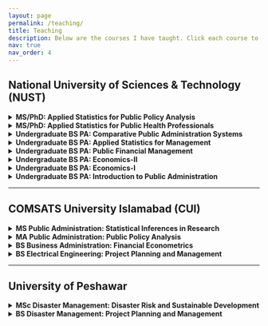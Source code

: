 ```yaml
---
layout: page
permalink: /teaching/
title: Teaching
description: Below are the courses I have taught. Click each course to expand and view syllabus, slides, student projects, and other resources.
nav: true
nav_order: 4
---
```


## National University of Sciences & Technology (NUST)

<details>
<summary><b> MS/PhD: Applied Statistics for Public Policy Analysis</b></summary>
<ul>
  <li><a href="{{site.baseurl}}/assets/pdf/Applied Statistics for Public Policy Anlaysis/Course Outline-Applied_Statistics_for_Public_Policy_Analysis.pdf">Course Outline</a></li>
  <li><a href="{{site.baseurl}}/assets/pdf/Applied Statistics for Public Policy Anlaysis/AS-Lecture 1.pdf">Lecture-1</a></li>
   <li><a href="{{site.baseurl}}/assets/pdf/Applied Statistics for Public Policy Anlaysis/Practical Activity on Validity Testing.xlsx">Practical Activity-Validity Testing</a></li>
   <li><a href="{{site.baseurl}}/assets/pdf/Applied Statistics for Public Policy Anlaysis/AS-Lecture 2.pdf">Lecture-2</a></li>
     <li><a href="{{site.baseurl}}/assets/pdf/Applied Statistics for Public Policy Anlaysis/AS-Lecture 3.pdf">Lecture-2</a></li>
</ul>
</details>
<details>
<summary><b> MS/PhD: Applied Statistics for Public Health Professionals</b></summary>
<ul>
  <li><a href="{{site.baseurl}}/assets/pdf/Applied Statistics for Public Health Professionals/Course_Outline_Applied_Statistics_for_Public_Health_Professionals.pdf">Syllabus</a></li>
  <li><a href="{{site.baseurl}}/assets/pdf/Applied Statistics for Public Health Professionals/AS-Lecture 1.pdf">Lecture 1</a></li>
  <li><a href="{{site.baseurl}}/assets/pdf/Applied Statistics for Public Health Professionals/Project-Assignment-Applied Statistics.pdf">Student Project</a></li>
  <li><a href="{{site.baseurl}}/assets/pdf/Applied Statistics for Public Health Professionals/Master-File-STATA-workshop.do">STATA Workshop</a></li>
</ul>
</details>

<details>
<summary><b>Undergraduate BS PA: Comparative Public Administration Systems</b></summary>
<ul>
  <li><a href="{{site.baseurl}}/assets/pdf/Course Outline-CPA.pdf">Syllabus</a></li>
</ul>
</details>

<details>
<summary><b>Undergraduate BS PA: Applied Statistics for Management</b></summary>
<ul>
  <li><a href="{{site.baseurl}}/assets/pdf/Course Outline-Applied Statistics for Management.pdf">Syllabus</a></li>
</ul>
</details>

<details>
<summary><b>Undergraduate BS PA: Public Financial Management</b></summary>
<ul>
  <li><a href="{{site.baseurl}}/assets/pdf/PFM/Public_Financial_Management_PIMA_Course_Outline.pdf">Course Outline</a></li>
</ul>
  <ul>
  <li><a href="{{site.baseurl}}/assets/pdf/PFM/Lecture 1.pdf">Lecture 1</a></li>
</ul>
</details>

<details>
<summary><b>Undergraduate BS PA: Economics-II</b></summary>
<ul>
  <li><a href="{{site.baseurl}}/assets/pdf/Economics/Course Outline-Economics-II.pdf">Syllabus</a></li>
</ul>
</details>

<details>
<summary><b>Undergraduate BS PA: Economics-I</b></summary>
<ul>
  <li><a href="{{site.baseurl}}/assets/pdf/Course Outline-Economics.pdf">Syllabus</a></li>
</ul>
</details>

<details>
<summary><b>Undergraduate BS PA: Introduction to Public Administration</b></summary>
<ul>
  <li><a href="{{site.baseurl}}/assets/pdf/Outline-Introduction to Public Administration.pdf">Syllabus</a></li>
</ul>
</details>

---

## COMSATS University Islamabad (CUI)

<details>
<summary><b>MS Public Administration: Statistical Inferences in Research</b></summary>
<ul>
  <li>Course materials coming soon</li>
</ul>
</details>

<details>
<summary><b>MA Public Administration: Public Policy Analysis</b></summary>
<ul>
  <li>Course materials coming soon</li>
</ul>
</details>

<details>
<summary><b>BS Business Administration: Financial Econometrics</b></summary>
<ul>
  <li>Course materials coming soon</li>
</ul>
</details>

<details>
<summary><b>BS Electrical Engineering: Project Planning and Management</b></summary>
<ul>
  <li>Course materials coming soon</li>
</ul>
</details>

---

## University of Peshawar

<details>
<summary><b>MSc Disaster Management: Disaster Risk and Sustainable Development</b></summary>
<ul>
  <li>Course materials coming soon</li>
</ul>
</details>

<details>
<summary><b>BS Disaster Management: Project Planning and Management</b></summary>
<ul>
  <li>Course materials coming soon</li>
</ul>
</details>
